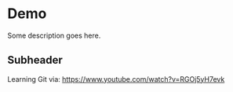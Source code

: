 # Demo

Some description goes here.


## Subheader

Learning Git via: https://www.youtube.com/watch?v=RGOj5yH7evk